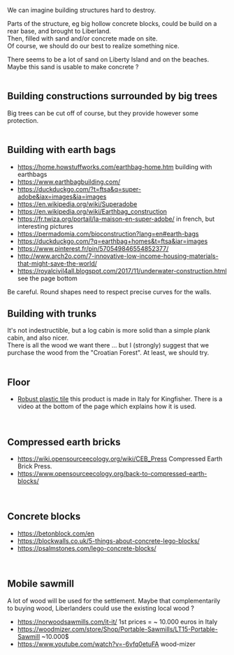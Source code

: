 
We can imagine building structures hard to destroy.

Parts of the structure, eg big hollow concrete blocks, could be build on a rear base, and brought to Liberland.  
Then, filled with sand and/or concrete made on site.  
Of course, we should do our best to realize something nice.

There seems to be a lot of sand on Liberty Island and on the beaches.
Maybe this sand is usable to make concrete ?  
<br>

Building constructions surrounded by big trees
----------------------------------------------
Big trees can be cut off of course, but they provide however some protection.  
<br>

Building with earth bags
------------------------
* https://home.howstuffworks.com/earthbag-home.htm building with earthbags
* https://www.earthbagbuilding.com/
* https://duckduckgo.com/?t=ftsa&q=super-adobe&iax=images&ia=images
* https://en.wikipedia.org/wiki/Superadobe
* https://en.wikipedia.org/wiki/Earthbag_construction
* https://fr.twiza.org/portail/la-maison-en-super-adobe/ in french, but interesting pictures
* https://permadomia.com/bioconstruction?lang=en#earth-bags
* https://duckduckgo.com/?q=earthbag+homes&t=ftsa&iar=images
* https://www.pinterest.fr/pin/570549846554852377/
* http://www.arch2o.com/7-innovative-low-income-housing-materials-that-might-save-the-world/
* https://royalcivil4all.blogspot.com/2017/11/underwater-construction.html see the page bottom

Be careful. Round shapes need to respect precise curves for the walls.
<br>

Building with trunks
--------------------
It's not indestructible, but a log cabin is more solid than a simple plank cabin, and also nicer.  
There is all the wood we want there ... but I (strongly) suggest that we purchase the wood from the "Croatian Forest".
At least, we should try.  
<br>

Floor
-----
* [Robust plastic tile](https://www.bricodepot.fr/sisteron/dalle-composite-clipsable-neilio-40-x-40-cm-ep-45-cm/prod86745/#) this product is made in Italy for Kingfisher. There is a video at the bottom of the page which explains how it is used.
<br>

Compressed earth bricks
------------------------
* https://wiki.opensourceecology.org/wiki/CEB_Press Compressed Earth Brick Press.
* https://www.opensourceecology.org/back-to-compressed-earth-blocks/
<br>

Concrete blocks
---------------
* https://betonblock.com/en
* https://blockwalls.co.uk/5-things-about-concrete-lego-blocks/
* https://psalmstones.com/lego-concrete-blocks/
<br>

Mobile sawmill
--------------
A lot of wood will be used for the settlement.
Maybe that complementarily to buying wood, Liberlanders could use the existing local wood ?

* https://norwoodsawmills.com/it-it/ 1st prices = ~ 10.000 euros in Italy
* https://woodmizer.com/store/Shop/Portable-Sawmills/LT15-Portable-Sawmill ~10.000$
* https://www.youtube.com/watch?v=-6vfq0etuFA wood-mizer
<br>


<!-- 
Construction unbreakable, eg monument en blocs de pierre ou en blocs de béton assemblés.

chapelle, église, refuge, monument 
maybe we could decide that Liberland has a patron saint ... and erect a chapel to him.

Noter que la maison forestière détruite était construite en petites briques.
Noter aussi que la "Croatian Forests" n'a pas hésité à détruire cette grande maison, en pas si mauvais état,
sans doute en partie à cause de LL.

-->

